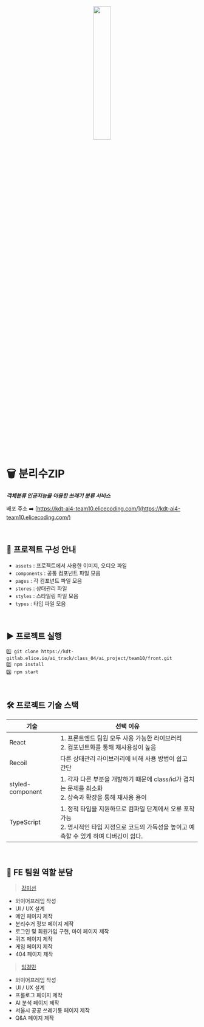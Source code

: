 <div align="center"><img src="/uploads/fbcee992cc70b12025eb8cad81d82b7e/서비스로고-removebg-preview.png" width="30%" /></div>

# 🗑️ 분리수ZIP
***객체분류 인공지능을 이용한 쓰레기 분류 서비스***

배포 주소 ➡️ [https://kdt-ai4-team10.elicecoding.com/](https://kdt-ai4-team10.elicecoding.com/)

<br/>

## 📜 프로젝트 구성 안내

- `assets` : 프로젝트에서 사용한 이미지, 오디오 파일
- `components` : 공통 컴포넌트 파일 모음
- `pages` : 각 컴포넌트 파일 모음
- `stores` : 상태관리 파일
- `styles` : 스타일링 파일 모음
- `types` : 타입 파일 모음

<br/>

## ▶️ 프로젝트 실행

```
1️⃣ git clone https://kdt-gitlab.elice.io/ai_track/class_04/ai_project/team10/front.git
2️⃣ npm install
3️⃣ npm start
```

<br/>

## 🛠 프로젝트 기술 스택

| 기술 |  선택 이유 |
| --- | --- |
| React | 1. 프론트엔드 팀원 모두 사용 가능한 라이브러리 <br/> 2. 컴포넌트화를 통해 재사용성이 높음 |
| Recoil | 다른 상태관리 라이브러리에 비해 사용 방법이 쉽고 간단 |
| styled-component | 1. 각자 다른 부분을 개발하기 때문에 class/id가 겹치는 문제를 최소화 <br/> 2. 상속과 확장을 통해 재사용 용이 |
| TypeScript | 1. 정적 타입을 지원하므로 컴파일 단계에서 오류 포착 가능 <br/>2. 명시적인 타입 지정으로 코드의 가독성을 높이고 예측할 수 있게 하며 디버깅이 쉽다. |




<br/>

## 👥 FE 팀원 역할 분담

> [강미선](https://github.com/KangMiSun17)
> 
- 와이어프레임 작성
- UI / UX 설계
- 메인 페이지 제작
- 분리수거 정보 페이지 제작
- 로그인 및 회원가입 구현, 마이 페이지 제작
- 퀴즈 페이지 제작
- 게임 페이지 제작
- 404 페이지 제작

> [임경민](https://github.com/aeebbr)
> 
- 와이어프레임 작성
- UI / UX 설계
- 프롤로그 페이지 제작
- AI 분석 페이지 제작
- 서울시 공공 쓰레기통 페이지 제작
- Q&A 페이지 제작
